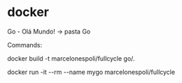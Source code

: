 # docker 

Go - Olá Mundo! -> pasta Go

Commands:

docker build -t marcelonespoli/fullcycle go/.

docker run -it --rm --name mygo marcelonespoli/fullcycle

